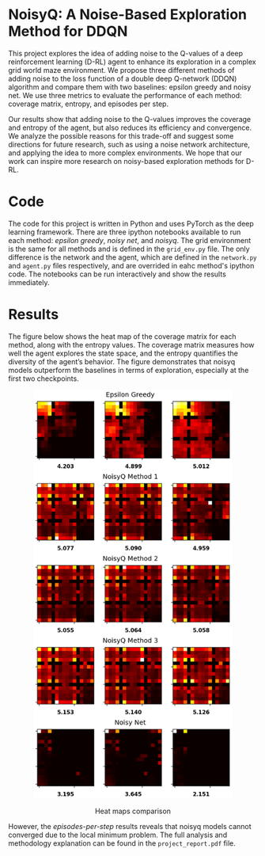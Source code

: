 # NoisyQ: A Noise-Based Exploration Method for DDQN
This project explores the idea of adding noise to the Q-values of a deep reinforcement learning (D-RL) agent to enhance its exploration in a complex grid world maze environment. We propose three different methods of adding noise to the loss function of a double deep Q-network (DDQN) algorithm and compare them with two baselines: epsilon greedy and noisy net. We use three metrics to evaluate the performance of each method: coverage matrix, entropy, and episodes per step.

Our results show that adding noise to the Q-values improves the coverage and entropy of the agent, but also reduces its efficiency and convergence. We analyze the possible reasons for this trade-off and suggest some directions for future research, such as using a noise network architecture, and applying the idea to more complex environments. We hope that our work can inspire more research on noisy-based exploration methods for D-RL.

# Code
The code for this project is written in Python and uses PyTorch as the deep learning framework. There are three ipython notebooks available to run each method: *epsilon greedy*, *noisy net*, and *noisyq*. The grid environment is the same for all methods and is defined in the `grid_env.py` file. The only difference is the network and the agent, which are defined in the `network.py` and `agent.py` files respectively, and are overrided in eahc method's ipython code. The notebooks can be run interactively and show the results immediately.

# Results
The figure below shows the heat map of the coverage matrix for each method, along with the entropy values. The coverage matrix measures how well the agent explores the state space, and the entropy quantifies the diversity of the agent’s behavior. The figure demonstrates that noisyq models outperform the baselines in terms of exploration, especially at the first two checkpoints.

<div align="center">
<img src="https://github.com/Alishafzd/NoisyQ/blob/main/results/heat_maps.png" width="400" class="center">
<p>Heat maps comparison</p>
</div>

However, the *episodes-per-step* results reveals that noisyq models cannot converged due to the local minimum problem. The full analysis and methodology explanation can be found in the `project_report.pdf` file.

